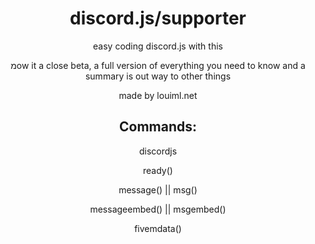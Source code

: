 <h1 align="center">discord.js/supporter</h1>
<div align="center">
<p>easy coding discord.js with this</p>
<p>מow it a close beta, a full version of everything you need to know and a summary is out
way to other things</p>
<p>made by louiml.net</p>
</div>
<h2 align="center">Commands:</h2>
<div id="listcmds" align="center">
<p>discordjs</p>
<p>ready()</p>
<p>message() || msg()</p>
<p>messageembed() || msgembed()</p>
<p>fivemdata()</p>
</div>
